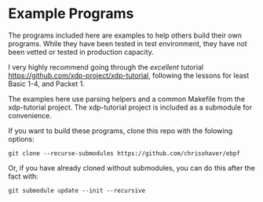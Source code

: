 # Example Programs

The programs included here are examples to help others build their own programs.  While they have been tested
in test environment, they have not been vetted or tested in production capacity.

I very highly recommend going through the *excellent* tutorial https://github.com/xdp-project/xdp-tutorial, following
the lessons for least Basic 1-4, and Packet 1.

The examples here use parsing helpers and a common Makefile from the xdp-tutorial project. The xdp-tutorial project is
included as a submodule for convenience.

If you want to build these programs, clone this repo with the folowing options:

```
git clone --recurse-submodules https://github.com/chrisohaver/ebpf
```

Or, if you have already cloned without submodules, you can do this after the fact with:

```
git submodule update --init --recursive
```

